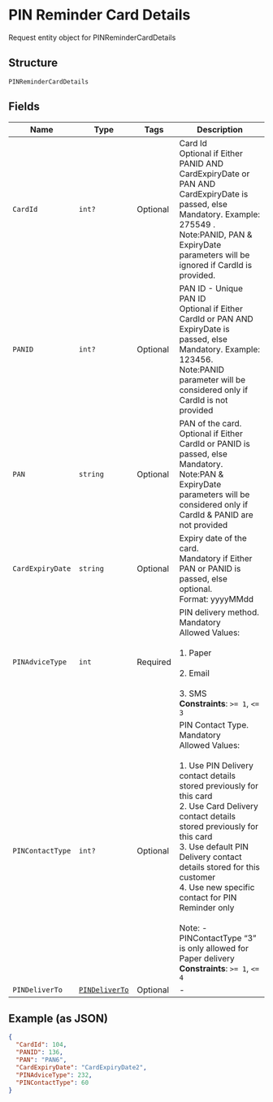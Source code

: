 
# PIN Reminder Card Details

Request entity object for PINReminderCardDetails

## Structure

`PINReminderCardDetails`

## Fields

| Name | Type | Tags | Description |
|  --- | --- | --- | --- |
| `CardId` | `int?` | Optional | Card Id<br>Optional if Either PANID AND CardExpiryDate or PAN AND CardExpiryDate is passed, else Mandatory. Example: 275549 .<br/>Note:PANID, PAN & ExpiryDate parameters will be ignored if CardId is provided. |
| `PANID` | `int?` | Optional | PAN ID - Unique PAN ID<br>Optional if Either CardId or PAN AND  ExpiryDate is passed, else Mandatory. Example: 123456. <br/>Note:PANID parameter will be considered only if CardId is not provided |
| `PAN` | `string` | Optional | PAN of the card.<br>Optional if Either CardId or PANID is passed, else Mandatory. <br/>Note:PAN & ExpiryDate parameters will be considered only if CardId & PANID are not provided |
| `CardExpiryDate` | `string` | Optional | Expiry date of the card.<br>Mandatory if Either PAN or PANID is passed, else optional.<br>Format: yyyyMMdd |
| `PINAdviceType` | `int` | Required | PIN delivery method.<br>Mandatory<br>Allowed Values:<br><br>1. Paper<br><br>2. Email<br><br>3. SMS<br>**Constraints**: `>= 1`, `<= 3` |
| `PINContactType` | `int?` | Optional | PIN Contact Type.<br>Mandatory<br>Allowed Values:<br><br>1. Use PIN Delivery contact details stored previously for this card<br>2. Use Card Delivery contact details stored previously for this card<br>3. Use default PIN Delivery contact details stored for this customer<br>4. Use new specific contact for PIN Reminder only<br><br>Note: - PINContactType “3” is only allowed for Paper delivery<br>**Constraints**: `>= 1`, `<= 4` |
| `PINDeliverTo` | [`PINDeliverTo`](../../doc/models/pin-deliver-to.md) | Optional | - |

## Example (as JSON)

```json
{
  "CardId": 104,
  "PANID": 136,
  "PAN": "PAN6",
  "CardExpiryDate": "CardExpiryDate2",
  "PINAdviceType": 232,
  "PINContactType": 60
}
```

